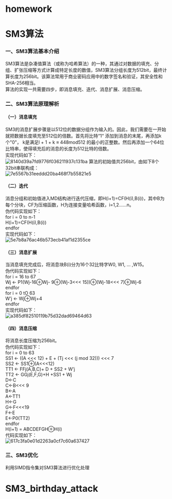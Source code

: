 # homework
# SM3算法
### 一、SM3算法基本介绍
SM3算法是杂凑值算法（或称为哈希算法）的一种，其通过对数据的填充、分组、扩张压缩等方式计算成特定长度的数值，SM3算法分组长度为512bit，最终计算长度为256bit。该算法常用于商业密码应用中的数字签名和验证，其安全性和SHA-256相当。<br>
算法的实现一共需要四步，即消息填充、迭代、消息扩展、消息压缩。
### 二、SM3算法原理解析
#### （一）消息填充
SM3的消息扩展步骤是以512位的数据分组作为输入的。因此，我们需要在一开始就把数据长度填充至512位的倍数。首先将比特“1“ 添加到消息的末尾，再添加k个"0"， k是满足l + 1 + k ≡ 448mod512 的最小的正整数。然后再添加一个64位比特串，使得填充后的消息的长度为512比特的倍数。<br>
实现代码如下：<br>
![8140d39a7fd9776f036211937c131ba](https://user-images.githubusercontent.com/110144909/181444624-10d61877-4aed-4bce-8315-3e5af12edbbd.png)
算法的初始值共256bit，由如下8个32bit串联构成：<br>
![7e5567b31eeddd20ba468f7b55821e5](https://user-images.githubusercontent.com/110144909/181445232-6495bb28-0868-484d-8d7a-d54606eff4dd.png)

#### （二）迭代
消息分组和初始值进入MD结构进行迭代压缩，即H(i+1)=CF(H(i),B(i))，其中B为每个分块，CF为压缩函数，H为连接变量哈希函数，i=1,2……n。<br>
伪代码实现如下：<br>
for i = 0 to n-1<br>
H(i+1)=CF(H(i),B(i))<br>
endfor<br>
实现代码如下：<br>
![5e7b8a76ac46b573ecb41af1d2355ce](https://user-images.githubusercontent.com/110144909/181444825-65594718-f99c-405c-84ce-6d8ba80bd48a.png)
#### （三）消息扩展
当消息填充完成后，将消息块B(i)分为16个32比特字W0, W1, … ,W15。<br>
伪代码实现如下：<br>
for i = 16 to 67<br>
Wj ← P1(Wj-16⊕Wj- 9⊕(Wj-3<<< 15))⊕(Wj-18<<< 7)⊕Wj-6<br>
endfor<br>
for i = 0 tO 63<br>
W’j ← Wj⊕Wj+4<br>
endfor<br>
实现代码如下：<br>
![a385df82510119b75d32dad69464d63](https://user-images.githubusercontent.com/110144909/181444481-759b1663-37b5-4707-a9d3-a996b7b6e379.png)
#### （四）消息压缩
将消息长度压缩为256bit。<br>
伪代码实现如下：<br>
for i = 0 to 63<br>
SS1 ← ((A <<< 12) + E + (Tj <<< (j mod 32))) <<< 7<br>
SS2 ← SS1⊕(A<<<12)<br>
TT1 ← FFj(A,B,C)+ D + SS2 + W’j<br>
TT2 ← GGj(E,F,G)+H +SS1 + Wj<br>
D←C<br>
C←B<<< 9<br>
B←A<br>
A←TT1<br>
H←G<br>
G←F<<<19<br>
F←E<br>
E←P0(TT2)<br>
endfor<br>
H(i+1) = ABCDEFGH⊕H(i)<br>
代码实现如下：<br>
![617c3fa0e01d2263a0cf7c60a637427](https://user-images.githubusercontent.com/110144909/181444413-0520dff9-eee4-41f7-8833-40f8eafa8884.png)
### 三、SM3优化
利用SIMD指令集对SM3算法进行优化处理
<br>
# SM3_birthday_attack



